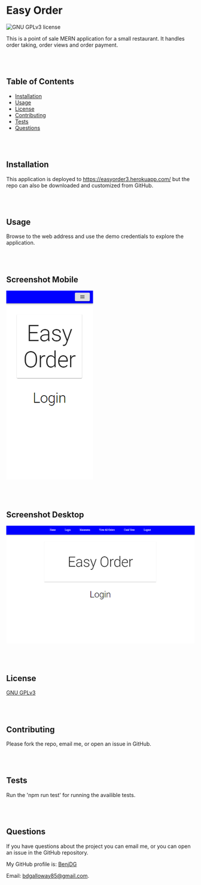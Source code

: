 
#  Easy Order

![GNU GPLv3 license](https://img.shields.io/badge/license-GNU%20GPLv3-brightgreen)

This is a point of sale MERN application for a small restaurant.  It handles order taking, order views and order payment.

<br/>
<br/>

## Table of Contents

* [Installation](#Installation)
* [Usage](#Usage)
* [License](#License)
* [Contributing](#Contributing)
* [Tests](#Tests)
* [Questions](#Questions)

<br/>
<br/>

## Installation

This application is deployed to https://easyorder3.herokuapp.com/ but the repo can also be downloaded and customized from GitHub.

<br/>
<br/>

## Usage

Browse to the web address and use the demo credentials to explore the application.


<br/>
<br/>

## Screenshot Mobile

![easy serve mobile](./mobile.PNG)

<br/>
<br/>

## Screenshot Desktop

![easy serve desktop](./desktop.PNG)

<br/>
<br/>

## License

[GNU GPLv3](https://choosealicense.com/licenses/gpl-3.0/)

<br/>
<br/>

## Contributing

Please fork the repo, email me, or open an issue in GitHub.

<br/>
<br/>

## Tests

Run the 'npm run test' for running the availible tests.

<br/>
<br/>

## Questions  

If you have questions about the project you can email me, or you can open an issue in the GitHub repository.

My GitHub profile is: [BenjDG](https://github.com/BenjDG)  
  
Email: bdgalloway85@gmail.com.  
